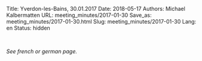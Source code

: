 Title: Yverdon-les-Bains, 30.01.2017
Date: 2018-05-17
Authors: Michael Kalbermatten
URL: meeting_minutes/2017-01-30
Save_as: meeting_minutes/2017-01-30.html
Slug: meeting_minutes/2017-01-30
Lang: en
Status: hidden

<br />

*See french or german page.*
